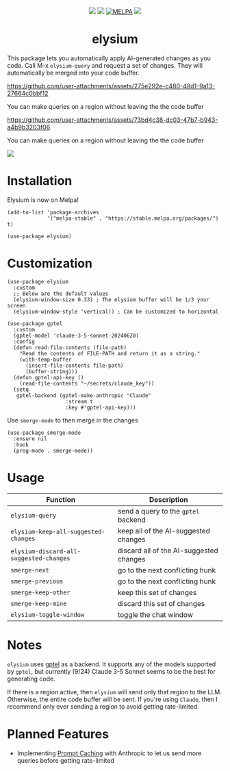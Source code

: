 <div align="center">
  <a href="https://github.com/lanceberge/elysium/blob/main/LICENSE"><img src="https://img.shields.io/badge/license-GPL_3-green.svg" /></a>
  <img src="https://img.shields.io/badge/Supports-Emacs_27.1–29.4-blueviolet.svg?style`flat-square&logo`GNU%20Emacs&logoColor`white" />
  <a href="https://melpa.org/#/elysium"><img alt="MELPA" src="https://melpa.org/packages/elysium-badge.svg"/></a>
  <a href="https://github.com/lanceberge/elysium/actions"><img src="https://github.com/lanceberge/elysium/actions/workflows/ci.yml/badge.svg" /></a>

# elysium

</div>

This package lets you automatically apply AI-generated changes as you code. Call M-x `elysium-query`
and request a set of changes. They will automatically be merged into your code buffer.

https://github.com/user-attachments/assets/275e292e-c480-48d1-9a13-27664c0bbf12

You can make queries on a region without leaving the the code buffer

https://github.com/user-attachments/assets/73bd4c38-dc03-47b7-b943-a4b9b3203f06

You can make queries on a region without leaving the the code buffer

![](./image/demo2.gif)

# Installation

Elysium is now on Melpa!

```emacs-lisp
(add-to-list 'package-archives
             '("melpa-stable" . "https://stable.melpa.org/packages/") t)

(use-package elysium)
```

# Customization

```emacs-lisp
(use-package elysium
  :custom
  ;; Below are the default values
  (elysium-window-size 0.33) ; The elysium buffer will be 1/3 your screen
  (elysium-window-style 'vertical)) ; Can be customized to horizontal

(use-package gptel
  :custom
  (gptel-model 'claude-3-5-sonnet-20240620)
  :config
  (defun read-file-contents (file-path)
    "Read the contents of FILE-PATH and return it as a string."
    (with-temp-buffer
      (insert-file-contents file-path)
      (buffer-string)))
  (defun gptel-api-key ()
    (read-file-contents "~/secrets/claude_key"))
  (setq
   gptel-backend (gptel-make-anthropic "Claude"
                   :stream t
                   :key #'gptel-api-key)))
```

Use `smerge-mode` to then merge in the changes

```emacs-lisp
(use-package smerge-mode
  :ensure nil
  :hook
  (prog-mode . smerge-mode))
```

# Usage

| Function                                | Description                             |
| --------------------------------------- | --------------------------------------- |
| `elysium-query`                         | send a query to the `gptel` backend     |
| `elysium-keep-all-suggested-changes`    | keep all of the AI-suggested changes    |
| `elysium-discard-all-suggested-changes` | discard all of the AI-suggested changes |
| `smerge-next`                           | go to the next conflicting hunk         |
| `smerge-previous`                       | go to the next conflicting hunk         |
| `smerge-keep-other`                     | keep this set of changes                |
| `smerge-keep-mine`                      | discard this set of changes             |
| `elysium-toggle-window`                 | toggle the chat window                  |

# Notes

`elysium` uses [gptel](https://github.com/karthink/gptel) as a backend. It supports any of the models supported by `gptel`, but currently (9/24)
Claude 3-5 Sonnet seems to be the best for generating code.

If there is a region active, then `elysium` will send only that region to the LLM. Otherwise, the entire code buffer will be sent. If you're using `Claude`, then I recommend only ever sending a region to avoid getting rate-limited.

# Planned Features

- Implementing [Prompt Caching](https://docs.anthropic.com/en/docs/build-with-claude/prompt-caching) with Anthropic to let us send more queries before getting rate-limited
